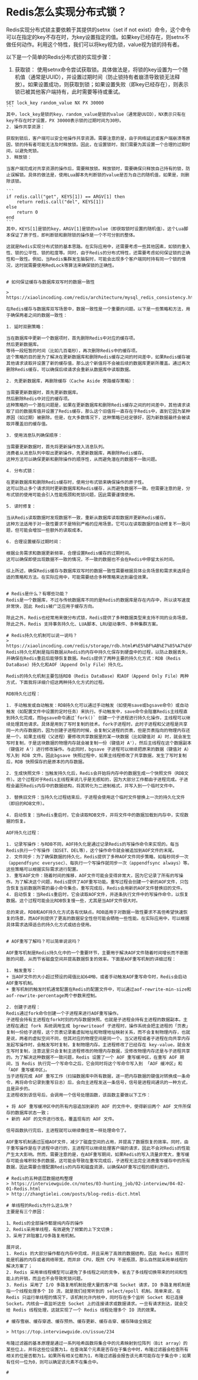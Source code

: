 # Redis怎么实现分布式锁？

Redis实现分布式锁主要依赖于其提供的setnx（set if not exist）命令，这个命令可以在指定的key不存在时，为key设置指定的值。如果key已经存在，则setnx不做任何动作。利用这个特性，我们可以将key视为锁，value视为锁的持有者。

以下是一个简单的Redis分布式锁的实现步骤：
1. 获取锁：
使用setnx命令尝试获取锁。具体做法是，将锁的key设置为一个随机值（通常是UUID），并设置过期时间（防止锁持有者崩溃导致锁无法释放）。如果设置成功，则获取到锁；如果设置失败（即key已经存在），则表示锁已被其他客户端持有，此时需要等待或重试。

````
SET lock_key random_value NX PX 30000
```
其中，lock_key是锁的key，random_value是锁的value（通常是UUID），NX表示只有在key不存在时才设置，PX 30000表示锁的过期时间为30秒。
2. 操作共享资源：

获取到锁后，客户端可以安全地操作共享资源。需要注意的是，由于网络延迟或客户端崩溃等原因，锁的持有者可能无法及时释放锁。因此，在设置锁时，我们需要为其设置一个合理的过期时间，以避免死锁。
3. 释放锁：

当客户端完成对共享资源的操作后，需要释放锁。释放锁时，需要确保只释放自己持有的锁，防止误解锁。具体的做法是，使用Lua脚本先判断锁的value是否为自己的随机值，如果是，则删除该锁。

```
if redis.call("get", KEYS[1]) == ARGV[1] then  
    return redis.call("del", KEYS[1])  
else  
    return 0  
end
```
其中，KEYS[1]是锁的key，ARGV[1]是锁的value（即获取锁时设置的随机值）。这个Lua脚本保证了原子性，即判断锁和删除锁的操作是一个不可分割的整体。

这就是Redis实现分布式锁的基本思路。在实际应用中，还需要考虑一些其他因素，如锁的重入性、锁的公平性、锁的粒度等。同时，由于Redis的分布式特性，还需要考虑如何保证锁的正确性和一致性。例如，当Redis集群发生脑裂时，可能会出现多个客户端同时持有同一个锁的情况，这时就需要使用RedLock等算法来确保锁的正确性。


# 如何保证缓存与数据库双写时的数据一致性

> https://xiaolincoding.com/redis/architecture/mysql_redis_consistency.html

在Redis缓存与数据库双写场景中，数据一致性是一个重要的问题。以下是一些策略和方法，用于确保两者之间的数据一致性：

1. 延时双删策略：

当在数据库中更新一个数据项时，首先删除Redis中对应的缓存项。
然后更新数据库。
等待一段短暂的时间（比如几百毫秒），再次删除Redis中的缓存项。
这个策略的目的是为了解决在更新数据库和删除Redis缓存之间的时间差中，如果Redis缓存被其他请求读取并设置了新的缓存值，那么这个新值将不会被后续的数据库更新所覆盖。通过再次删除Redis缓存，可以确保后续请求会重新从数据库中读取数据。

2. 先更新数据库，再删除缓存（Cache Aside 旁路缓存策略）：

当需要更新数据时，首先更新数据库。
然后删除Redis中对应的缓存项。
这种策略的一个潜在问题是，如果在更新数据库和删除Redis缓存之间的时间差中，其他请求读取了旧的数据库值并设置了Redis缓存，那么这个旧值将一直存在于Redis中，直到它因为某种原因（如过期）被删除。但是，在大多数情况下，这种策略已经足够好，因为新数据最终会被读取并覆盖旧的缓存值。

3. 使用消息队列确保顺序：

当需要更新数据时，首先将更新操作放入消息队列。
消费者从消息队列中取出更新操作，先更新数据库，再删除Redis缓存。
这种方法可以确保更新和删除操作的顺序性，从而避免潜在的数据不一致问题。

4. 分布式锁：

在更新数据库和删除Redis缓存时，使用分布式锁来确保操作的原子性。
这可以防止多个请求同时更新数据库和Redis缓存，从而避免数据不一致。但需要注意的是，分布式锁的使用可能会引入性能瓶颈和死锁问题，因此需要谨慎使用。

5. 读时修复：

当从Redis读取数据时发现数据不一致，重新从数据库读取数据并更新Redis缓存。
这种方法适用于对一致性要求不是特别严格的应用场景。它可以在读取数据时自动修复不一致问题，但可能会增加一些额外的读取成本。

6. 合理设置缓存过期时间：

根据业务需求和数据更新频率，合理设置Redis缓存的过期时间。
这可以确保即使出现数据不一致的情况，不一致的数据也不会在Redis中停留太长时间。

综上所述，确保Redis缓存与数据库双写时的数据一致性需要根据具体业务场景和需求来选择合适的策略和方法。在实际应用中，可能需要结合多种策略来达到最佳效果。


# Redis是什么？有哪些功能？
Redis是一个数据库，不过与传统数据库不同的是Redis的数据库是存在内存中，所以读写速度非常快，因此 Redis被广泛应用于缓存方向。

除此之外，Redis也经常用来做分布式锁，Redis提供了多种数据类型来支持不同的业务场景。除此之外，Redis 支持事务持久化、LUA脚本、LRU驱动事件、多种集群方案。

# Redis持久化机制可以说一说吗？
> https://xiaolincoding.com/redis/storage/rdb.html#%E5%BF%AB%E7%85%A7%E6%80%8E%E4%B9%88%E7%94%A8
Redis持久化机制是指将数据从Redis的内存中持久化保存到硬盘中的过程，以防止数据丢失，并确保在Redis重启后能够恢复数据。Redis提供了两种主要的持久化方式：RDB（Redis DataBase）持久化和AOF（Append Only File）持久化。

Redis的持久化机制主要包括RDB（Redis DataBase）和AOF（Append Only File）两种方式，下面我将详细介绍这两种持久化方式的过程。

RDB持久化过程：

1. 手动触发或自动触发：RDB持久化可以通过手动触发（如使用save或bgsave命令）或自动触发（如配置文件中设置的定时任务）来执行。手动触发中，save命令会阻塞Redis主线程直到持久化完成，而bgsave命令通过`fork()` 创建一个子进程进行持久化操作，主线程可以继续处理其他请求。具体是用到了写时复制的技术。fork子进程时，此时子进程和父进程是共享同一片内存数据的，因为创建子进程的时候，会复制父进程的页表，但是页表指向的物理内存还是一个。如果主线程（父进程）要修改共享数据里的某一块数据（比如键值对 A）时，就会发生写时复制，于是这块数据的物理内存就会被复制一份（键值对 A'），然后主线程在这个数据副本（键值对 A'）进行修改操作。与此同时，bgsave 子进程可以继续把原来的数据（键值对 A）写入到 RDB 文件。因此bgsave 快照过程中，如果主线程修改了共享数据，发生了写时复制后，RDB 快照保存的是原本的内存数据。

2. 生成快照文件：当触发持久化后，Redis会开始将内存中的数据生成一个快照文件（RDB文件）。这个过程对于Redis主线程来说几乎是无感知的，因为大部分工作都由子进程完成。子进程会遍历Redis内存中的数据结构，将其转化为二进制格式，并写入到一个临时文件中。

3. 替换旧文件：当持久化过程结束后，子进程会使用这个临时文件替换上一次的持久化文件（即旧的RDB文件）。

4. 启动恢复：当Redis重启时，它会读取RDB文件，并将文件中的数据加载到内存中，实现数据的恢复。

AOF持久化过程：

1. 记录写操作：与RDB不同，AOF持久化是通过记录Redis的写操作命令来实现的。每当Redis执行一个写操作（如SET、DEL等），这个操作命令就会被追加到AOF文件的末尾。
2. 文件同步：为了确保数据的持久化，Redis提供了多种AOF文件同步策略，如每秒同步一次（appendfsync everysec）、每执行一个写操作就同步一次（appendfsync always）等。这些策略可以根据实际需求进行配置。
3. 重写AOF文件：随着时间的推移，AOF文件可能会变得非常大，因为它记录了所有的写操作。为了解决这个问题，Redis提供了AOF重写功能。重写过程会创建一个新的AOF文件，只包含恢复当前数据所需的最小命令集合。重写完成后，Redis会用新的AOF文件替换旧的文件。
4. 启动恢复：当Redis重启时，它会读取AOF文件，并逐条执行文件中的写操作命令，以恢复数据。这个过程可能会比RDB恢复慢一些，尤其是当AOF文件很大时。

总的来说，RDB和AOF持久化方式各有优缺点。RDB适用于对数据一致性要求不高但希望快速恢复的场景，而AOF则提供了更高的数据安全性但可能会牺牲一些性能。在实际应用中，可以根据具体需求选择适合的持久化方式或结合使用。


# AOF重写了解吗？可以简单说说吗？

AOF重写机制是Redis持久化中的一个重要环节，主要用于解决AOF文件随着时间增长而不断膨胀的问题，从而节省磁盘空间并提高数据恢复的效率。下面是AOF重写机制的详细过程：

1. 触发重写：
+ 当AOF文件的大小超过预设的阈值比如64MB，或者手动触发AOF重写命令时，Redis会启动AOF重写机制。
+ 重写机制的触发时机通常配置在Redis的配置文件中，可以通过aof-rewrite-min-size和aof-rewrite-percentage两个参数来控制。

2. 创建子进程：
Redis通过fork命令创建一个子进程来进行AOF重写操作。
子进程会持有主进程在fork时刻的内存数据快照。也就是子进程会持有主进程的数据副本。主进程在通过 fork 系统调用生成 bgrewriteaof 子进程时，操作系统会把主进程的「页表」复制一份给子进程，这个页表记录着虚拟地址和物理地址映射关系，而不会复制物理内存，也就是说，两者的虚拟空间不同，但其对应的物理空间是同一个。当父进程或者子进程在向共享内存发起写操作时，会触发写时复制，复制物理内存。主进程修改了已经存在 key-value，就会发生写时复制，注意这里只会复制主进程修改的物理内存数据，没修改物理内存还是与子进程共享的。为了解决这种数据不一致问题，Redis 设置了一个 AOF 重写缓冲区，在重写 AOF 期间，当 Redis 执行完一个写命令之后，它会同时将这个写命令写入到 「AOF 缓冲区」和 「AOF 重写缓冲区」。
当子进程完成 AOF 重写工作（扫描数据库中所有数据，逐一把内存数据的键值对转换成一条命令，再将命令记录到重写日志）后，会向主进程发送一条信号，信号是进程间通讯的一种方式，且是异步的。
主进程收到该信号后，会调用一个信号处理函数，该函数主要做以下工作：

+ 将 AOF 重写缓冲区中的所有内容追加到新的 AOF 的文件中，使得新旧两个 AOF 文件所保存的数据库状态一致；
+ 新的 AOF 的文件进行改名，覆盖现有的 AOF 文件。

信号函数执行完后，主进程就可以继续像往常一样处理命令了。

AOF重写机制通过压缩AOF文件，减少了磁盘空间的占用，并提高了数据恢复的效率。同时，由于重写操作是在子进程中进行的，主进程可以继续处理客户端的请求，因此不会对Redis的性能产生太大影响。然而，需要注意的是，在AOF重写期间，如果Redis的写入流量非常大，重写缓存可能会堆积较多的数据，这可能会导致在重写完成后，子进程无法完全消费重写缓存中的所有数据，因此需要合理配置Redis的内存和磁盘资源，以确保AOF重写过程的顺利进行。

# Redis的五种底层数据结构整理
> https://interviewguide.cn/notes/03-hunting_job/02-interview/04-02-01-Redis.html
> http://zhangtielei.com/posts/blog-redis-dict.html

# 单线程的Redis为什么这么快？
主要是有三个原因：

1、Redis的全部操作都是纯内存的操作
2、Redis采用单线程，有效避免了频繁的上下文切换；
3，采用了非阻塞I/O多路复用机制。

展开说，
1. Redis 的大部分操作都在内存中完成，并且采用了高效的数据结构，因此 Redis 瓶颈可能是机器的内存或者网络带宽，而并非 CPU，既然 CPU 不是瓶颈，那么自然就采用单线程的解决方案了；
2. Redis 采用单线程模型可以避免了多线程之间的竞争，省去了多线程切换带来的时间和性能上的开销，而且也不会导致死锁问题。
3. Redis 采用了 I/O 多路复用机制处理大量的客户端 Socket 请求，IO 多路复用机制是指一个线程处理多个 IO 流，就是我们经常听到的 select/epoll 机制。简单来说，在 Redis 只运行单线程的情况下，该机制允许内核中，同时存在多个监听 Socket 和已连接 Socket。内核会一直监听这些 Socket 上的连接请求或数据请求。一旦有请求到达，就会交给 Redis 线程处理，这就实现了一个 Redis 线程处理多个 IO 流的效果。

# 缓存雪崩、缓存穿透、缓存预热、缓存更新、缓存击穿、缓存降级全搞定

> https://top.interviewguide.cn/issue/234

布隆过滤器的基本原理是通过一系列哈希函数将集合中的元素映射到位阵列（Bit array）的某些位上，并将这些位设置为1。在查询某个元素是否存在于集合中时，布隆过滤器会检查所有相关的位是否都为1。如果所有相关位都为1，布隆过滤器会报告该元素可能存在于集合中；如果有任何一位为0，则可以确定该元素不在集合中。

# 

